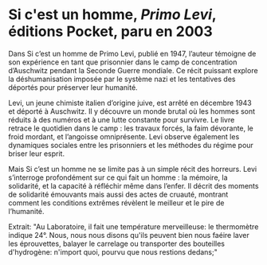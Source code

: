 # Si c'est un homme, _Primo Levi_, éditions Pocket, paru en 2003

Dans Si c’est un homme de Primo Levi, publié en 1947, l’auteur témoigne de son expérience en tant que prisonnier dans le camp de concentration d’Auschwitz pendant la Seconde Guerre mondiale. Ce récit puissant explore la déshumanisation imposée par le système nazi et les tentatives des déportés pour préserver leur humanité.

Levi, un jeune chimiste italien d’origine juive, est arrêté en décembre 1943 et déporté à Auschwitz. Il y découvre un monde brutal où les hommes sont réduits à des numéros et à une lutte constante pour survivre. Le livre retrace le quotidien dans le camp : les travaux forcés, la faim dévorante, le froid mordant, et l’angoisse omniprésente. Levi observe également les dynamiques sociales entre les prisonniers et les méthodes du régime pour briser leur esprit.

Mais Si c’est un homme ne se limite pas à un simple récit des horreurs. Levi s’interroge profondément sur ce qui fait un homme : la mémoire, la solidarité, et la capacité à réfléchir même dans l’enfer. Il décrit des moments de solidarité émouvants mais aussi des actes de cruauté, montrant comment les conditions extrêmes révèlent le meilleur et le pire de l’humanité.

Extrait: "Au Laboratoire, il fait une température merveilleuse: le thermomètre indique 24°. Nous, nous nous disons qu'ils peuvent bien nous faéire laver les éprouvettes, balayer le carrelage ou transporter des bouteilles d'hydrogène: n'import quoi, pourvu que nous restions dedans;"

